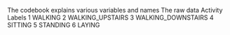 The codebook explains various variables and names
The raw data
Activity Labels
1 WALKING
2 WALKING_UPSTAIRS
3 WALKING_DOWNSTAIRS
4 SITTING
5 STANDING
6 LAYING

